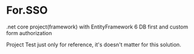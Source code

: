 # For.SSO
.net core project(framework) with EntityFramework 6 DB first and custom form authorization

Project Test just only for reference, it's doesn't matter for this solution.
